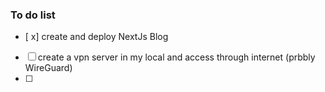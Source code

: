 ### To do list
- [ x] create and deploy NextJs Blog
- [ ] create a vpn server in my local and access through internet (prbbly WireGuard)
- [ ]
